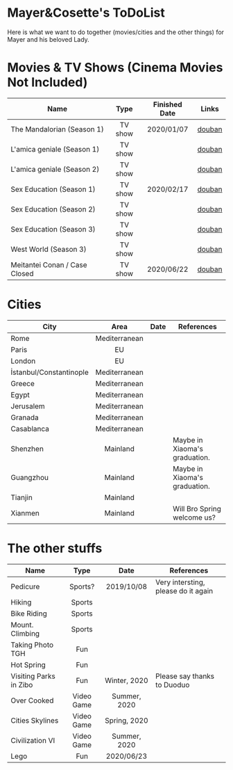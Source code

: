 # Mayer&Cosette's ToDoList
Here is what we want to do together (movies/cities and the other things) for Mayer and his beloved Lady.

Movies & TV Shows (Cinema Movies Not Included)
=====
|Name | Type | Finished Date | Links
|- | :-: | :-: | -
|The Mandalorian (Season 1) | TV show | 2020/01/07 | [douban](https://movie.douban.com/subject/30344167/?from=subject-page)
|L'amica geniale (Season 1) | TV show |   | [douban](https://movie.douban.com/subject/28427782/)
|L'amica geniale (Season 2) | TV show |   | [douban](https://movie.douban.com/subject/30395843/)
|Sex Education (Season 1) | TV show | 2020/02/17 | [douban](https://movie.douban.com/subject/27594217/)
|Sex Education (Season 2) | TV show |   | [douban](https://movie.douban.com/subject/30438115/)
|Sex Education (Season 3) | TV show |   | [douban](https://movie.douban.com/subject/34966169/)
|West World (Season 3) | TV show |   | [douban](https://movie.douban.com/subject/30206389/)
|Meitantei Conan / Case Closed | TV show | 2020/06/22  | [douban](https://movie.douban.com/subject/1463371/)


Cities 
=====
|City | Area | Date | References
|- | :-: | :-: | -
|Rome | Mediterranean |  | 
|Paris | EU |  | 
|London | EU |  | 
|İstanbul/Constantinople | Mediterranean |  | 
|Greece | Mediterranean |  | 
|Egypt | Mediterranean |  | 
|Jerusalem | Mediterranean |  | 
|Granada | Mediterranean |  | 
|Casablanca | Mediterranean |  | 
|Shenzhen | Mainland |  | Maybe in Xiaoma's graduation.
|Guangzhou | Mainland |  | Maybe in Xiaoma's graduation.
|Tianjin | Mainland |  | 
|Xianmen | Mainland |  | Will Bro Spring welcome us?

The other stuffs 
=====
|Name | Type | Date | References
|- | :-: | :-: | -
|Pedicure | Sports? | 2019/10/08 | Very intersting, please do it again
|Hiking | Sports | |
|Bike Riding | Sports | |
|Mount. Climbing | Sports | |
|Taking Photo TGH | Fun | |
|Hot Spring | Fun | |
|Visiting Parks in Zibo | Fun | Winter, 2020 | Please say thanks to Duoduo
|Over Cooked | Video Game | Summer, 2020 | 
|Cities Skylines | Video Game | Spring, 2020 | 
|Civilization VI | Video Game | Summer, 2020 | 
|Lego | Fun | 2020/06/23 | 


